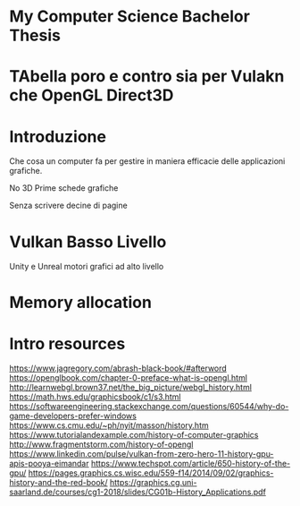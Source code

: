 # My Computer Science Bachelor Thesis

# TAbella poro e contro sia per Vulakn che OpenGL Direct3D

# Introduzione

Che cosa un computer fa per gestire in maniera efficacie
delle applicazioni grafiche.

No 3D
Prime schede grafiche

Senza scrivere decine di pagine

# Vulkan Basso Livello

Unity e Unreal motori grafici ad alto livello

# Memory allocation

# Intro resources
https://www.jagregory.com/abrash-black-book/#afterword
https://openglbook.com/chapter-0-preface-what-is-opengl.html
http://learnwebgl.brown37.net/the_big_picture/webgl_history.html
https://math.hws.edu/graphicsbook/c1/s3.html
https://softwareengineering.stackexchange.com/questions/60544/why-do-game-developers-prefer-windows
https://www.cs.cmu.edu/~ph/nyit/masson/history.htm
https://www.tutorialandexample.com/history-of-computer-graphics
http://www.fragmentstorm.com/history-of-opengl
https://www.linkedin.com/pulse/vulkan-from-zero-hero-11-history-gpu-apis-pooya-eimandar
https://www.techspot.com/article/650-history-of-the-gpu/
https://pages.graphics.cs.wisc.edu/559-f14/2014/09/02/graphics-history-and-the-red-book/
https://graphics.cg.uni-saarland.de/courses/cg1-2018/slides/CG01b-History_Applications.pdf
